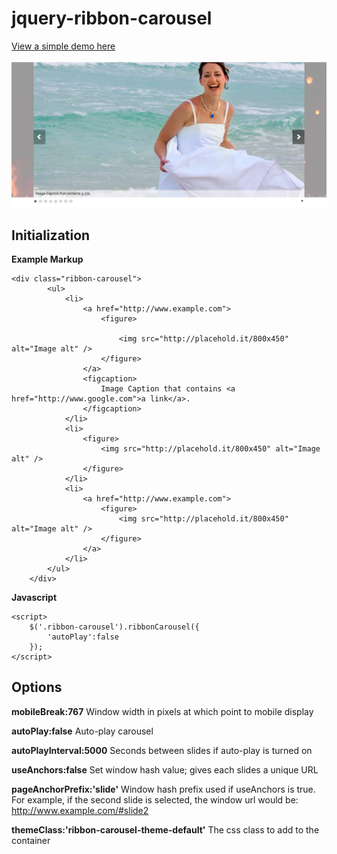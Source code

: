 # jquery-ribbon-carousel

[View a simple demo here](http://htmlpreview.github.io/?https://github.com/ninapavlich/jquery-ribbon-carousel/blob/master/example.html)

![alt text](https://raw.githubusercontent.com/ninapavlich/jquery-ribbon-carousel/master/docs/screenshot.png "Very Simple Screenshot")

## Initialization

**Example Markup**

    <div class="ribbon-carousel">    
            <ul>
                <li>                
                    <a href="http://www.example.com">
                        <figure>
                            
                            <img src="http://placehold.it/800x450" alt="Image alt" />
                        </figure>
                    </a>
                    <figcaption>
                        Image Caption that contains <a href="http://www.google.com">a link</a>.
                    </figcaption>
                </li>
                <li>
                    <figure>
                        <img src="http://placehold.it/800x450" alt="Image alt" />
                    </figure>
                </li>
                <li>                
                    <a href="http://www.example.com">
                        <figure>
                            <img src="http://placehold.it/800x450" alt="Image alt" />
                        </figure>
                    </a>
                </li>
            </ul>            
        </div>

**Javascript**

    <script>
        $('.ribbon-carousel').ribbonCarousel({
            'autoPlay':false
        });
    </script>
    

## Options

**mobileBreak:767**
Window width in pixels at which point to mobile display

**autoPlay:false**
Auto-play carousel

**autoPlayInterval:5000**
Seconds between slides if auto-play is turned on

**useAnchors:false**
Set window hash value; gives each slides a unique URL

**pageAnchorPrefix:'slide'**
Window hash prefix used if useAnchors is true. For example, if the second slide is selected, the window url would be: http://www.example.com/#slide2

**themeClass:'ribbon-carousel-theme-default'**
The css class to add to the container
